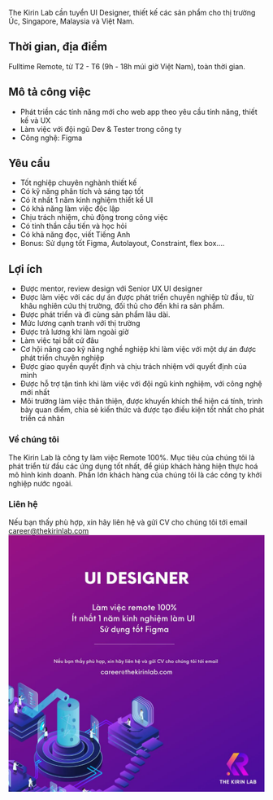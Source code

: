The Kirin Lab cần tuyển UI Designer, thiết kế các sản phẩm cho thị trường Úc, Singapore, Malaysia và Việt Nam.

## Thời gian, địa điểm
Fulltime Remote, từ T2 - T6 (9h - 18h múi giờ Việt Nam), toàn thời gian.

## Mô tả công việc
* Phát triền các tính năng mới cho web app theo yêu cầu tính năng, thiết kế và UX
* Làm việc với đội ngũ Dev & Tester trong công ty
* Công nghệ: Figma

## Yêu cầu
* Tốt nghiệp chuyên nghành thiết kế
* Có kỹ năng phân tích và sáng tạo tốt
* Có ít nhất 1 năm kinh nghiệm thiết kế UI
* Có khả năng làm việc độc lập
* Chịu trách nhiệm, chủ động trong công việc
* Có tinh thần cầu tiến và học hỏi
* Có khả năng đọc, viết Tiếng Anh
* Bonus: Sử dụng tốt Figma, Autolayout, Constraint, flex box....

## Lợi ích
* Được mentor, review design với Senior UX UI designer
* Được làm việc với các dự án được phát triển chuyên nghiệp từ đầu, từ khâu nghiên cứu thị trường, đối thủ cho đến khi ra sản phẩm.
* Được phát triển và đi cùng sản phẩm lâu dài.
* Mức lương cạnh tranh với thị trường
* Được trả lương khi làm ngoài giờ
* Làm việc tại bất cứ đâu
* Cơ hội nâng cao kỹ năng nghề nghiệp khi làm việc với một dự án được phát triển chuyên nghiệp
* Được giao quyền quyết định và chịu trách nhiệm với quyết định của mình
* Được hỗ trợ tận tình khi làm việc với đội ngũ kinh nghiệm, với công nghệ mới nhất
* Môi trường làm việc thân thiện, được khuyến khích thể hiện cá tính, trình bày quan điểm, chia sẻ kiến thức và được tạo điều kiện tốt nhất cho phát triển cá nhân

### Về chúng tôi
The Kirin Lab là công ty làm việc Remote 100%. Mục tiêu của chúng tôi là phát triển từ đầu các ứng dụng tốt nhất, để giúp khách hàng hiện thực hoá mô hình kinh doanh. Phần lớn khách hàng của chúng tôi là các công ty khởi nghiệp nước ngoài.

### Liên hệ
Nếu bạn thấy phù hợp, xin hãy liên hệ và gửi CV cho chúng tôi tới email career@thekirinlab.com
![Job Poster](/images/ui_designer.jpg)
